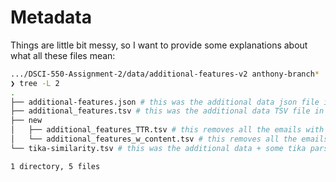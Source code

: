 # Metadata
Things are little bit messy, so I want to provide some explanations about what all these files mean:
```bash
.../DSCI-550-Assignment-2/data/additional-features-v2 anthony-branch*
❯ tree -L 2
.
├── additional-features.json # this was the additional data json file in the firebase in assignment 1
├── additional_features.tsv # this was the additional data TSV file in assignment 1
├── new
│   ├── additional_features_TTR.tsv # this removes all the emails with no content in the TSV file, and do a Text-to-tag ratio algorithm to xhtml tika parsed
│   └── additional_features_w_content.tsv # this removes all the emails with no content in the TSV file
└── tika-similarity.tsv # this was the additional data + some tika parsed attrs in TSV in assignment 1

1 directory, 5 files
```

